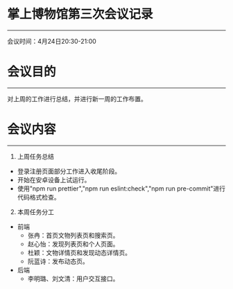 # 掌上博物馆第三次会议记录
---
会议时间：4月24日20:30-21:00  

# 会议目的
---
对上周的工作进行总结，并进行新一周的工作布置。

# 会议内容
---
1. 上周任务总结
* 登录注册页面部分工作进入收尾阶段。
* 开始在安卓设备上试运行。 
* 使用"npm run prettier","npm run eslint:check","npm run pre-commit"进行代码格式检查。
2. 本周任务分工
* 前端  
  - 张冉：首页文物列表页和搜索页。
  - 赵心怡：发现列表页和个人页面。
  - 杜颖：文物详情页和发现动态详情页。
  - 阮蓝诗：发布动态页。
* 后端  
  - 李明璐、刘文清：用户交互接口。